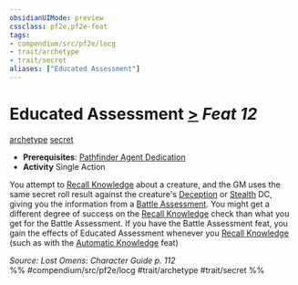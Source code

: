 ```yaml
---
obsidianUIMode: preview
cssclass: pf2e,pf2e-feat
tags:
- compendium/src/pf2e/locg
- trait/archetype
- trait/secret
aliases: ["Educated Assessment"]
---
```

# Educated Assessment  [>](../../rules/core-rulebook/chapter-9-playing-the-game.md#Actions "Single Action") *Feat 12*  
[archetype](../../rules/traits/archetype.md)  [secret](../../rules/traits/secret.md)  

- **Prerequisites**: [Pathfinder Agent Dedication](pathfinder-agent-dedication-lowg.md)
- **Activity** Single Action

You attempt to [Recall Knowledge](../../rules/actions/recall-knowledge.md) about a creature, and the GM uses the same secret roll result against the creature's [Deception](../skills.md#Deception) or [Stealth](../skills.md#Stealth) DC, giving you the information from a [Battle Assessment](battle-assessment.md). You might get a different degree of success on the [Recall Knowledge](../../rules/actions/recall-knowledge.md) check than what you get for the Battle Assessment. If you have the Battle Assessment feat, you gain the effects of Educated Assessment whenever you [Recall Knowledge](../../rules/actions/recall-knowledge.md) (such as with the [Automatic Knowledge](automatic-knowledge.md) feat)

*Source: Lost Omens: Character Guide p. 112*  
%% #compendium/src/pf2e/locg #trait/archetype #trait/secret %%